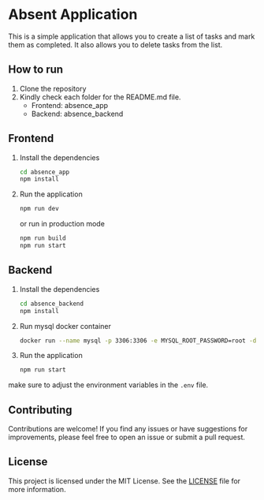 # Absent Application

This is a simple application that allows you to create a list of tasks and mark them as completed. It also allows you to delete tasks from the list.

## How to run

1. Clone the repository
2. Kindly check each folder for the README.md file.
    - Frontend: absence_app
    - Backend: absence_backend

## Frontend

1. Install the dependencies
    ```bash
    cd absence_app
    npm install
    ```
2. Run the application
    ```bash
    npm run dev
    ```

    or run in production mode

    ```bash
    npm run build
    npm run start
    ```

## Backend

1. Install the dependencies
    ```bash
    cd absence_backend
    npm install
    ```
2. Run mysql docker container
    ```bash
    docker run --name mysql -p 3306:3306 -e MYSQL_ROOT_PASSWORD=root -d mysql:8.0
    ```
3. Run the application
    ```bash
    npm run start    
    ```

make sure to adjust the environment variables in the `.env` file.

## Contributing

Contributions are welcome! If you find any issues or have suggestions for improvements, please feel free to open an issue or submit a pull request.

## License

This project is licensed under the MIT License. See the [LICENSE](LICENSE) file for more information.   